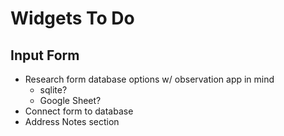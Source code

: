 # Widgets To Do
## Input Form
* Research form database options w/ observation app in mind 
    - sqlite?
    - Google Sheet?
* Connect form to database
* Address Notes section
 
